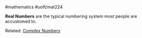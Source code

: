 #mathematics 
#uoft/mat224 

**Real Numbers** are the typical numbering system most people are accustomed to.

Related:
[Complex Numbers](Complex%20Numbers.md)